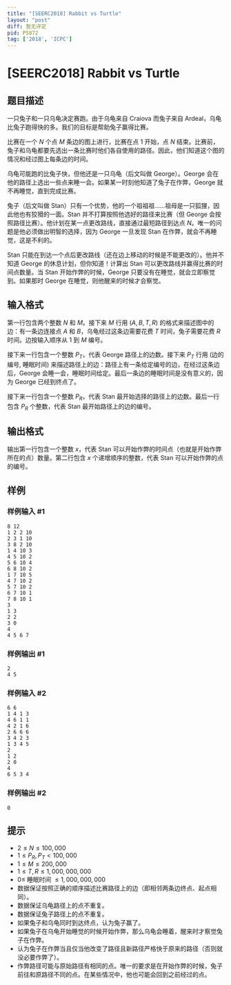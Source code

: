 ```yaml
---
title: "[SEERC2018] Rabbit vs Turtle"
layout: "post"
diff: 暂无评定
pid: P5872
tag: ['2018', 'ICPC']
---
```

# [SEERC2018] Rabbit vs Turtle
## 题目描述

一只兔子和一只乌龟决定赛跑。由于乌龟来自 Craiova 而兔子来自 Ardeal，乌龟比兔子跑得快的多。我们的目标是帮助兔子赢得比赛。

比赛在一个 $N$ 个点 $M$ 条边的图上进行，比赛在点 $1$ 开始，点 $N$ 结束。比赛前，兔子和乌龟都要先选出一条比赛时他们各自使用的路径。因此，他们知道这个图的情况和经过图上每条边的时间。

乌龟可能跑的比兔子快，但他还是一只乌龟（后文叫做 George）。George 会在他的路径上选出一些点来睡一会。如果某一时刻他知道了兔子在作弊，George 就不再睡觉，直到完成比赛。

兔子（后文叫做 Stan）只有一个优势，他的一个祖祖祖……祖母是一只狐狸，因此他也有狡猾的一面。Stan 并不打算按照他选好的路径来比赛（但 George 会按照路径比赛）。他计划在某一点更改路线，直接通过最短路径到达点 $N$。唯一的问题是他必须做出明智的选择，因为 George 一旦发现 Stan 在作弊，就会不再睡觉，这是不利的。

Stan 只能在到达一个点后更改路线（还在边上移动的时候是不能更改的）。他并不知道 George 的休息计划，但你知道！计算出 Stan 可以更改路线并赢得比赛的时间点数量。当 Stan 开始作弊的时候，George 只要没有在睡觉，就会立即察觉到。如果那时 George 在睡觉，则他醒来的时候才会察觉。
## 输入格式

第一行包含两个整数 $N$ 和 $M$。接下来 $M$ 行用 $(A,B,T,R)$ 的格式来描述图中的边：有一条边连接点 $A$ 和 $B$，乌龟经过这条边需要花费 $T$ 时间，兔子需要花费 $R$ 时间。边按输入顺序从 $1$ 到 $M$ 编号。

接下来一行包含一个整数 $P_T$，代表 George 路径上的边数。接下来 $P_T$ 行用 (边的编号, 睡眠时间) 来描述路径上的边：路径上有一条给定编号的边，在经过这条边后，George 会睡一会，睡眠时间给定。最后一条边的睡眠时间是没有意义的，因为 George 已经到终点了。

接下来一行包含一个整数 $P_R$，代表 Stan 最开始选择的路径上的边数。最后一行包含 $P_R$ 个整数，代表 Stan 最开始路径上的边的编号。
## 输出格式

输出第一行包含一个整数 $x$，代表 Stan 可以开始作弊的时间点（也就是开始作弊所在的点）数量。第二行包含 $x$ 个递增顺序的整数，代表 Stan 可以开始作弊的点的编号。
## 样例

### 样例输入 #1
```
8 12
1 2 2 10
2 3 1 10
3 8 2 10
1 4 10 3
4 5 10 2
5 6 10 4
6 8 10 2
1 7 10 5
4 7 10 2
5 7 10 2
6 7 10 1
7 8 10 1
3
1 3
2 2
3 0
4
4 5 6 7
```
### 样例输出 #1
```
2
4 5
```
### 样例输入 #2
```
6 6
1 4 1 3
4 6 1 1
4 2 1 6
2 6 6 6
3 4 2 3
1 3 4 5
2
1 2
2 0
4
6 5 3 4
```
### 样例输出 #2
```
0
```
## 提示

- $2 \leq N \leq 100,000$
- $1 \leq P_R, P_T < 100,000$
- $1 \leq M \leq 200,000$
- $1 \leq T,R \leq 1,000,000,000$
- $0 \leq$ 睡眠时间 $\leq 1,000,000,000$
- 数据保证按照正确的顺序描述比赛路径上的边（即相邻两条边终点、起点相同）。
- 数据保证乌龟路径上的点不重复。
- 数据保证兔子路径上的点不重复。
- 如果兔子和乌龟同时到达终点，认为兔子赢了。
- 如果兔子在乌龟开始睡觉的时候开始作弊，那么乌龟会睡着，醒来时才察觉兔子在作弊。
- 认为兔子在作弊当且仅当他改变了路径且新路径严格快于原来的路径（否则就没必要作弊了）。
- 作弊路径可能与原始路径有相同的点。唯一的要求是在开始作弊的时候，兔子前往和原路径不同的点。在某些情况中，他也可能会回到之前经过的点。
